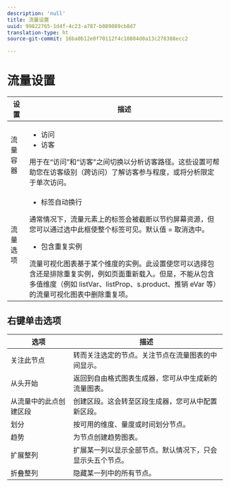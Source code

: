 ```yaml
---
description: 'null'
title: 流量设置
uuid: 99822765-1d4f-4c23-a787-b089089cb8d7
translation-type: ht
source-git-commit: 16ba0b12e0f70112f4c10804d0a13c278388ecc2

---
```



# 流量设置

| 设置 | 描述 |
|--- |--- |
| 流量容器 | <ul><li>访问</li><li>访客</li></ul> 用于在“访问”和“访客”之间切换以分析访客路径。这些设置可帮助您在访客级别（跨访问）了解访客参与程度，或将分析限定于单次访问。 |
| 流量选项 | <ul><li>标签自动换行</li></ul> 通常情况下，流量元素上的标签会被截断以节约屏幕资源，但您可以通过选中此框使整个标签可见。默认值 = 取消选中。<ul><li>包含重复实例</li></ul> 流量可视化图表基于某个维度的实例。此设置使您可以选择包含还是排除重复实例，例如页面重新载入。但是，不能从包含多值维度（例如 listVar、listProp、s.product、推销 eVar 等）的流量可视化图表中删除重复项。 |

## 右键单击选项

| 选项 | 描述 |
|--- |--- |
| 关注此节点 | 转而关注选定的节点。关注节点在流量图表的中间显示。 |
| 从头开始 | 返回到自由格式图表生成器，您可从中生成新的流量图表。 |
| 从流量中的此点创建区段 | 创建区段。这会转至区段生成器，您可从中配置新区段。 |
| 划分 | 按可用的维度、量度或时间划分节点。 |
| 趋势 | 为节点创建趋势图表。 |
| 扩展整列 | 扩展某一列以显示全部节点。默认情况下，只会显示头五个节点。 |
| 折叠整列 | 隐藏某一列中的所有节点。 |
